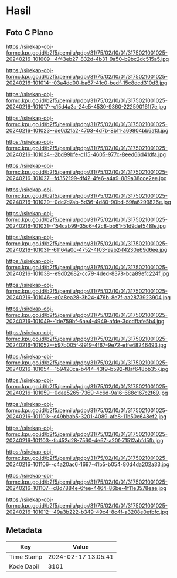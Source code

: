 # Hasil

## Foto C Plano

https://sirekap-obj-formc.kpu.go.id/b2f5/pemilu/pdpr/31/75/02/10/01/3175021001025-20240216-101009--4f43eb27-832d-4b31-9a50-b9bc2dc515a5.jpg

https://sirekap-obj-formc.kpu.go.id/b2f5/pemilu/pdpr/31/75/02/10/01/3175021001025-20240216-101014--03a4dd00-ba67-41c0-bedf-15c8dcd310d3.jpg

https://sirekap-obj-formc.kpu.go.id/b2f5/pemilu/pdpr/31/75/02/10/01/3175021001025-20240216-101017--c15d4a3a-24e5-4530-9360-222590161f7e.jpg

https://sirekap-obj-formc.kpu.go.id/b2f5/pemilu/pdpr/31/75/02/10/01/3175021001025-20240216-101023--de0d21a2-4703-4d7b-8b11-a69804bb6a13.jpg

https://sirekap-obj-formc.kpu.go.id/b2f5/pemilu/pdpr/31/75/02/10/01/3175021001025-20240216-101024--2bd99bfe-c115-4605-977c-8eed66d41dfa.jpg

https://sirekap-obj-formc.kpu.go.id/b2f5/pemilu/pdpr/31/75/02/10/01/3175021001025-20240216-101027--fd352199-df42-4fe6-a4a9-889a38cce2ee.jpg

https://sirekap-obj-formc.kpu.go.id/b2f5/pemilu/pdpr/31/75/02/10/01/3175021001025-20240216-101029--0dc7d7ab-5d36-4d80-90bd-59fa6299826e.jpg

https://sirekap-obj-formc.kpu.go.id/b2f5/pemilu/pdpr/31/75/02/10/01/3175021001025-20240216-101031--154cab99-35c6-42c8-bb61-51d9def548fe.jpg

https://sirekap-obj-formc.kpu.go.id/b2f5/pemilu/pdpr/31/75/02/10/01/3175021001025-20240216-101031--61164a0c-4752-4f03-9ab2-f4230e69d6ee.jpg

https://sirekap-obj-formc.kpu.go.id/b2f5/pemilu/pdpr/31/75/02/10/01/3175021001025-20240216-101038--e9d02682-cc79-4ded-8378-bca89efc224f.jpg

https://sirekap-obj-formc.kpu.go.id/b2f5/pemilu/pdpr/31/75/02/10/01/3175021001025-20240216-101046--a0a8ea28-3b24-476b-8e7f-aa2873923904.jpg

https://sirekap-obj-formc.kpu.go.id/b2f5/pemilu/pdpr/31/75/02/10/01/3175021001025-20240216-101049--1de759bf-6ae4-4949-afde-3dcdffafe5b4.jpg

https://sirekap-obj-formc.kpu.go.id/b2f5/pemilu/pdpr/31/75/02/10/01/3175021001025-20240216-101052--b97b005f-9919-4f67-9e72-effe48246493.jpg

https://sirekap-obj-formc.kpu.go.id/b2f5/pemilu/pdpr/31/75/02/10/01/3175021001025-20240216-101054--159420ca-b444-43f9-b592-f8af648bb357.jpg

https://sirekap-obj-formc.kpu.go.id/b2f5/pemilu/pdpr/31/75/02/10/01/3175021001025-20240216-101059--0dae5265-7369-4c6d-9a16-688c167c2f69.jpg

https://sirekap-obj-formc.kpu.go.id/b2f5/pemilu/pdpr/31/75/02/10/01/3175021001025-20240216-101103--e49bbab5-3201-4089-afe8-11b50e648ef2.jpg

https://sirekap-obj-formc.kpu.go.id/b2f5/pemilu/pdpr/31/75/02/10/01/3175021001025-20240216-101103--fc452d28-7560-4e67-a20f-71512abfd5fb.jpg

https://sirekap-obj-formc.kpu.go.id/b2f5/pemilu/pdpr/31/75/02/10/01/3175021001025-20240216-101106--c4a20ac6-1697-41b5-b054-80d4da202a33.jpg

https://sirekap-obj-formc.kpu.go.id/b2f5/pemilu/pdpr/31/75/02/10/01/3175021001025-20240216-101107--c8d7884e-6fee-4464-86be-4f11e3578eae.jpg

https://sirekap-obj-formc.kpu.go.id/b2f5/pemilu/pdpr/31/75/02/10/01/3175021001025-20240216-101012--49a3b222-b349-49c4-8c4f-a3208e0efbfc.jpg


## Metadata

| Key        | Value               |
| ---------- | ------------------- |
| Time Stamp | 2024-02-17 13:05:41 |
| Kode Dapil | 3101                |



